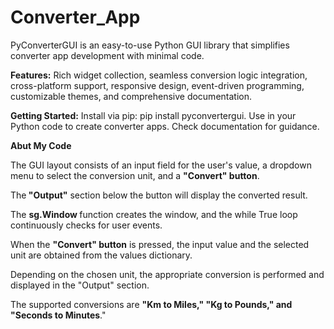 # Converter_App
<p>

PyConverterGUI is an easy-to-use Python GUI library that simplifies converter app development with minimal code.<br>

<b>Features:</b> Rich widget collection, seamless conversion logic integration, cross-platform support, responsive design, event-driven programming, customizable themes, and comprehensive documentation.<br>

<b>Getting Started:</b> Install via pip: pip install pyconvertergui. Use in your Python code to create converter apps. Check documentation for guidance.
</p>

<p>
<b>Abut My Code</b><br>
  
The GUI layout consists of an input field for the user's value, a dropdown menu to select the conversion unit, and a <b>"Convert" button</b>.<br> 
  
The<b> "Output"</b> section below the button will display the converted result.<br>

The <b>sg.Window </b>function creates the window, and the while True loop continuously checks for user events.<br>

When the <b>"Convert" button</b> is pressed, the input value and the selected unit are obtained from the values dictionary.<br>

Depending on the chosen unit, the appropriate conversion is performed and displayed in the "Output" section.<br>

The supported conversions are <b>"Km to Miles," "Kg to Pounds," and "Seconds to Minutes</b>."
</p>
